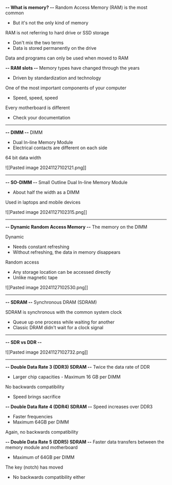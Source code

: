 **-- What is memory? --**
Random Access Memory (RAM) is the most common
- But it's not the only kind of memory

RAM is not referring to hard drive or SSD storage
- Don't mix the two terms
- Data is stored permanently on the drive

Data and programs can only be used when moved to RAM



**-- RAM slots --**
Memory types have changed through the years
- Driven by standardization and technology

One of the most important components of your computer
- Speed, speed, speed

Every motherboard is different
- Check your documentation
---
**-- DIMM --**
DIMM
- Dual In-line Memory Module
- Electrical contacts are different on each side

64 bit data width

![[Pasted image 20241127102121.png]]

---
**-- SO-DIMM --**
Small Outline Dual In-line Memory Module
- About half the width as a DIMM

Used in laptops and mobile devices

![[Pasted image 20241127102315.png]]

---
**-- Dynamic Random Access Memory --**
The memory on the DIMM

Dynamic 
- Needs constant refreshing
- Without refreshing, the data in memory disappears

Random access
- Any storage location can be accessed directly
- Unlike magnetic tape

![[Pasted image 20241127102530.png]]

---
**-- SDRAM --**
Synchronous DRAM (SDRAM)

SDRAM is synchronous with the common system clock
- Queue up one process while waiting for another
- Classic DRAM didn't wait for a clock signal
---
**-- SDR vs DDR --**

![[Pasted image 20241127102732.png]]

---
**-- Double Data Rate 3 (DDR3) SDRAM --**
Twice the data rate of DDR
- Larger chip capacities - Maximum 16 GB per DIMM

No backwards compatibility
- Speed brings sacrifice




**-- Double Data Rate 4 (DDR4) SDRAM --**
Speed increases over DDR3
- Faster frequencies
- Maximum 64GB per DIMM

Again, no backwards compatibility




**-- Double Data Rate 5 (DDR5) SDRAM --**
Faster data transfers between the memory module and motherboard
- Maximum of 64GB per DIMM

The key (notch) has moved
- No backwards compatibility either